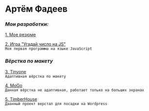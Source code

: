 # Артём Фадеев
### *Мои разработки:*

[1. Мое резюме](https://Portfolio1--artiomfadieiev.repl.co "откроется резюме")  

[2. Игра "Угадай число на JS"](http://guessthenumberjs.herokuapp.com/ "начни играть")  
```Моя первая программа на языке JavaScript```  

### *Вёрстка по макету*  
[3. Tinyone](https://artobstrel.github.io/layout-3/ "Tinyone")  
```Адаптивная вёрстка по макету```  

[4. MoGo](https://artobstrel.github.io/layout-6/ "MoGo")  
```Данная вёрстка не адаптивная, работает только на больших экранах```  

[5. TimberHouse](https://artobstrel.github.io/layout-7/ "TimberHouse")  
```Даанный проект верстал для посадки на Wordpress```  
